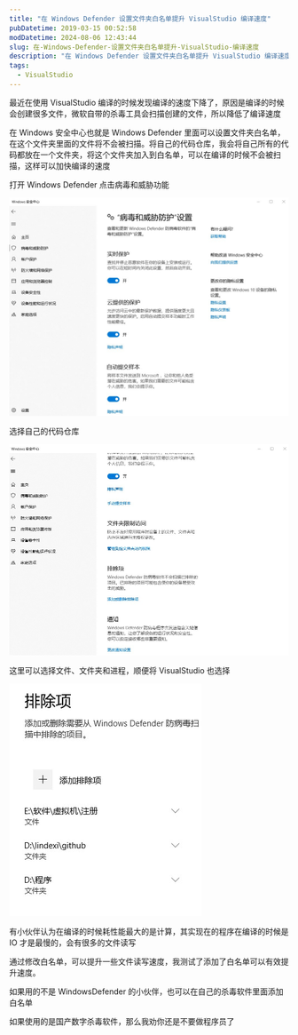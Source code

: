 ```yaml
---
title: "在 Windows Defender 设置文件夹白名单提升 VisualStudio 编译速度"
pubDatetime: 2019-03-15 00:52:58
modDatetime: 2024-08-06 12:43:44
slug: 在-Windows-Defender-设置文件夹白名单提升-VisualStudio-编译速度
description: "在 Windows Defender 设置文件夹白名单提升 VisualStudio 编译速度"
tags:
  - VisualStudio
---
```





最近在使用 VisualStudio 编译的时候发现编译的速度下降了，原因是编译的时候会创建很多文件，微软自带的杀毒工具会扫描创建的文件，所以降低了编译速度

<!--more-->


<!-- CreateTime:2019/3/15 8:52:58 -->

<!-- csdn -->

在 Windows 安全中心也就是 Windows Defender 里面可以设置文件夹白名单，在这个文件夹里面的文件将不会被扫描。将自己的代码仓库，我会将自己所有的代码都放在一个文件夹，将这个文件夹加入到白名单，可以在编译的时候不会被扫描，这样可以加快编译的速度

打开 Windows Defender 点击病毒和威胁功能

![](images/img-modify-e9d17e71a97d4a1c94971b0a154a5cac.png)

选择自己的代码仓库

![](images/img-modify-24cecee90ea17c375415985029e4513e.png)

这里可以选择文件、文件夹和进程，顺便将 VisualStudio 也选择

![](images/img-modify-8277d10b37dc02d8c105690e6ad49dde.png)

有小伙伴认为在编译的时候耗性能最大的是计算，其实现在的程序在编译的时候是 IO 才是最慢的，会有很多的文件读写

通过修改白名单，可以提升一些文件读写速度，我测试了添加了白名单可以有效提升速度。

如果用的不是 WindowsDefender 的小伙伴，也可以在自己的杀毒软件里面添加白名单

如果使用的是国产数字杀毒软件，那么我劝你还是不要做程序员了

